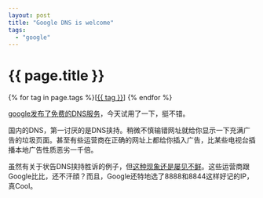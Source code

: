 ```yaml
---
layout: post
title: "Google DNS is welcome"
tags:
  - "google"
---
```


# {{ page.title }}

<div class="tags">
{% for tag in page.tags %}[<a class="tag" href="/tags.html#{{ tag }}">{{ tag }}</a>] {% endfor %}
</div>


[google发布了免费的DNS服务](http://www.linux-magazine.com/Online/News/Google-Starts-Own-DNS-Service-8.8.8.8-and-8.8.4.4)，今天试用了一下，挺不错。

国内的DNS，第一讨厌的是DNS挟持。稍微不慎输错网址就给你显示一下充满广告的垃圾页面。甚至有些运营商在正确的网址上都给你插入广告，比某些电视台插播本地广告性质恶劣一千倍。

虽然有关于状告DNS挟持胜诉的例子，但[这种现象还是屡见不鲜](http://www.google.cn/search?hl=zh-CN&q=DNS+%E6%8C%9F%E6%8C%81&btnG=Google+%E6%90%9C%E7%B4%A2&aq=f&oq=)。这些运营商跟Google比比，还不汗顔？而且，Google还特地选了8888和8844这样好记的IP，真Cool。
